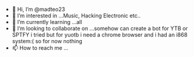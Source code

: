 - 👋 Hi, I’m @madteo23
- 👀 I’m interested in ...Music, Hacking Electronic etc..
- 🌱 I’m currently learning ...all
- 💞️ I’m looking to collaborate on ...somehow can create a bot for YTB or SPTFY i tried but for yuotb i need a chrome browser and i had an i868 system:( so for now nothing
- 📫 How to reach me ...

<!---
madteo23/madteo23 is a ✨ special ✨ repository because its `README.md` (this file) appears on your GitHub profile.
You can click the Preview link to take a look at your changes.
--->
